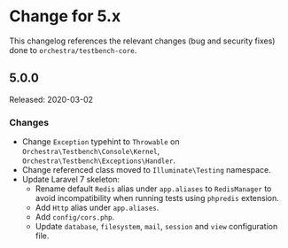 # Change for 5.x

This changelog references the relevant changes (bug and security fixes) done to `orchestra/testbench-core`.

## 5.0.0

Released: 2020-03-02

### Changes

* Change `Exception` typehint to `Throwable` on `Orchestra\Testbench\Console\Kernel`, `Orchestra\Testbench\Exceptions\Handler`.
* Change referenced class moved to `Illuminate\Testing` namespace. 
* Update Laravel 7 skeleton:
    - Rename default `Redis` alias under `app.aliases` to `RedisManager` to avoid incompatibility when running tests using `phpredis` extension.
    - Add `Http` alias under `app.aliases`.
    - Add `config/cors.php`.
    - Update `database`, `filesystem`, `mail`, `session` and `view` configuration file.
